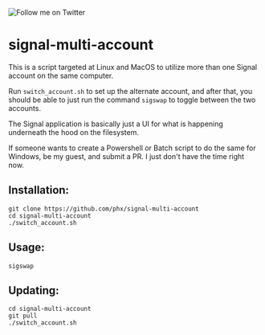 ![Follow me on Twitter](https://img.shields.io/twitter/follow/rubynorails?label=follow&style=social)

# signal-multi-account

This is a script targeted at Linux and MacOS to utilize more than one Signal account on the same computer.

Run `switch_account.sh` to set up the alternate account, and after that, you should be able to just run the command `sigswap` to toggle between the two accounts.

The Signal application is basically just a UI for what is happening underneath the hood on the filesystem.

If someone wants to create a Powershell or Batch script to do the same for Windows, be my guest, and submit a PR.  I just don't have the time right now.

## Installation:

```
git clone https://github.com/phx/signal-multi-account
cd signal-multi-account
./switch_account.sh
```

## Usage:

`sigswap`

## Updating:

```
cd signal-multi-account
git pull
./switch_account.sh
```

